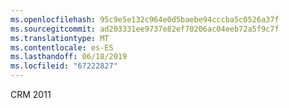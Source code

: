 ```yaml
---
ms.openlocfilehash: 95c9e5e132c964e0d5baebe94cccba5c0526a37f
ms.sourcegitcommit: ad203331ee9737e82ef70206ac04eeb72a5f9c7f
ms.translationtype: MT
ms.contentlocale: es-ES
ms.lasthandoff: 06/18/2019
ms.locfileid: "67222827"
---
```

CRM 2011